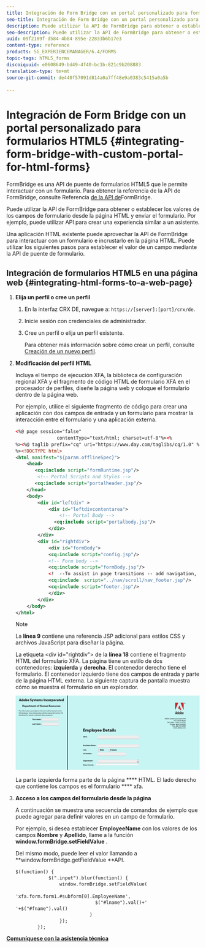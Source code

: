 ```yaml
---
title: Integración de Form Bridge con un portal personalizado para formularios HTML5
seo-title: Integración de Form Bridge con un portal personalizado para formularios HTML5
description: Puede utilizar la API de FormBridge para obtener o establecer los valores de los campos de formulario desde la página HTML y enviar el formulario.
seo-description: Puede utilizar la API de FormBridge para obtener o establecer los valores de los campos de formulario desde la página HTML y enviar el formulario.
uuid: 09f2189f-d584-4b84-895e-22833b6b17e3
content-type: reference
products: SG_EXPERIENCEMANAGER/6.4/FORMS
topic-tags: hTML5_forms
discoiquuid: e0608649-bd49-4f40-bc1b-821c9b208883
translation-type: tm+mt
source-git-commit: de440f57091d814a0a7ff48e9a0383c5415a0a5b

---
```



# Integración de Form Bridge con un portal personalizado para formularios HTML5 {#integrating-form-bridge-with-custom-portal-for-html-forms}

FormBridge es una API de puente de formularios HTML5 que le permite interactuar con un formulario. Para obtener la referencia de la API de FormBridge, consulte Referencia [de la API de](/help/forms/using/form-bridge-apis.md)FormBridge.

Puede utilizar la API de FormBridge para obtener o establecer los valores de los campos de formulario desde la página HTML y enviar el formulario. Por ejemplo, puede utilizar API para crear una experiencia similar a un asistente.

Una aplicación HTML existente puede aprovechar la API de FormBridge para interactuar con un formulario e incrustarlo en la página HTML. Puede utilizar los siguientes pasos para establecer el valor de un campo mediante la API de puente de formulario.

## Integración de formularios HTML5 en una página web {#integrating-html-forms-to-a-web-page}

1. **Elija un perfil o cree un perfil**

   1. En la interfaz CRX DE, navegue a: `https://[server]:[port]/crx/de`.
   1. Inicie sesión con credenciales de administrador.
   1. Cree un perfil o elija un perfil existente.

      Para obtener más información sobre cómo crear un perfil, consulte [Creación de un nuevo perfil](/help/forms/using/custom-profile.md).

1. **Modificación del perfil HTML**

   Incluya el tiempo de ejecución XFA, la biblioteca de configuración regional XFA y el fragmento de código HTML de formulario XFA en el procesador de perfiles, diseñe la página web y coloque el formulario dentro de la página web.

   Por ejemplo, utilice el siguiente fragmento de código para crear una aplicación con dos campos de entrada y un formulario para mostrar la interacción entre el formulario y una aplicación externa.

   ```xml
   <%@ page session="false"
                  contentType="text/html; charset=utf-8"%><%
   %><%@ taglib prefix="cq" uri="https://www.day.com/taglibs/cq/1.0" %><%
   %><!DOCTYPE html>
   <html manifest="${param.offlineSpec}">
       <head>
          <cq:include script="formRuntime.jsp"/>
           <!-- Portal Scripts and Styles -->
          <cq:include script="portalheader.jsp"/> 
       </head>
       <body>
           <div id="leftdiv" >
               <div id="leftdivcontentarea">   
                   <!-- Portal Body -->
                 <cq:include script="portalbody.jsp"/>  
               </div>
           </div>
           <div id="rightdiv">
               <div id="formBody">
               <cq:include script="config.jsp"/>
               <!-- Form body -->
               <cq:include script="formBody.jsp"/>
               <!  --To assist in page transitions -- add navigation, based on scrolling -->
               <cq:include  script="../nav/scroll/nav_footer.jsp"/>
               <cq:include script="footer.jsp"/>
               </div>    
           </div>
       </body>
   </html>
   ```

   >[!NOTE]
   >
   >La **línea 9** contiene una referencia JSP adicional para estilos CSS y archivos JavaScript para diseñar la página.
   >
   >La etiqueta &lt;div id=&quot;rightdiv&quot;> de la **línea 18** contiene el fragmento HTML del formulario XFA.
   La página tiene un estilo de dos contenedores: **izquierda** y **derecha**. El contenedor derecho tiene el formulario. El contenedor izquierdo tiene dos campos de entrada y parte de la página HTML externa.
   La siguiente captura de pantalla muestra cómo se muestra el formulario en un explorador.

   ![portal](assets/portal.jpg)

   La parte izquierda forma parte de la página **** HTML. El lado derecho que contiene los campos es el formulario **** xfa.

1. **Acceso a los campos del formulario desde la página**

   A continuación se muestra una secuencia de comandos de ejemplo que puede agregar para definir valores en un campo de formulario.

   Por ejemplo, si desea establecer **EmployeeName** con los valores de los campos **Nombre** y **Apellido**, llame a la función **window.formBridge.setFieldValue** .

   Del mismo modo, puede leer el valor llamando a **window.formBridge.getFieldValue **API.

   ```
   $(function() {
               $(".input").blur(function() {
                   window.formBridge.setFieldValue(
                               'xfa.form.form1.#subform[0].EmployeeName',
                                $("#lname").val()+' '+$("#fname").val()
                              )
                   });
           });
   ```

**[Comuníquese con la asistencia técnica](https://www.adobe.com/account/sign-in.supportportal.html)**
